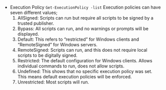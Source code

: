 - Execution Policy
`Get-ExecutionPolicy -list`
Execution policies can have seven different values;
	1.  AllSigned: Scripts can run but require all scripts to be signed by a trusted publisher.
	2.  Bypass: All scripts can run, and no warnings or prompts will be displayed.
	3.  Default: This refers to “restricted” for Windows clients and “RemoteSigned” for Windows servers.
	4.  RemoteSigned: Scripts can run, and this does not require local scripts to be digitally signed.
	5.  Restricted: The default configuration for Windows clients. Allows individual commands to run, does not allow scripts.
	6.  Undefined: This shows that no specific execution policy was set. This means default execution policies will be enforced.
	7.  Unrestricted: Most scripts will run.